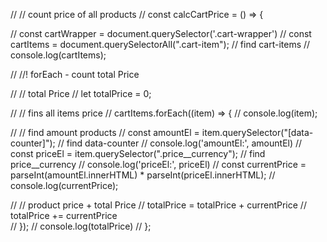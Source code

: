 // // count price of all products
// const calcCartPrice = () => {

//   const cartWrapper = document.querySelector('.cart-wrapper')
//   const cartItems = document.querySelectorAll(".cart-item"); // find cart-items
//   console.log(cartItems);

//   //! forEach - count total Price

//   // total Price 
//    let totalPrice = 0;

//    // fins all items price
//    cartItems.forEach((item) => {
//      console.log(item);

//      // find amount products
//      const amountEl = item.querySelector("[data-counter]"); //  find data-counter
//      console.log('amountEl:', amountEl)
//      const priceEl = item.querySelector(".price__currency"); //  find price__currency
//      console.log('priceEl:', priceEl)
//      const currentPrice = parseInt(amountEl.innerHTML) * parseInt(priceEl.innerHTML);
//      console.log(currentPrice);

//      // product price + total Price
//      totalPrice = totalPrice + currentPrice  // totalPrice += currentPrice   
//    });
// console.log(totalPrice)
// };
